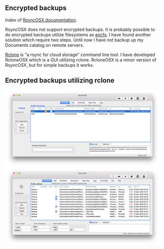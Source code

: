 ## Encrypted backups

Index of [RsyncOSX documentation](https://rsyncosx.github.io/Documentation/).

RsyncOSX does not support encrypted backups. It is probably possible to do encrypted backups utilize filesystems as [encfs](https://github.com/vgough/encfs). I have found another solution which require two steps. Until now I have not backup up my Documents catalog on remote servers.

[Rclone](https://github.com/ncw/rclone) is "a rsync for cloud storage" command line tool. I have developed RcloneOSX which is a GUI utilizing rclone. RcloneOSX is a minor version of RsyncOSX, but for simple backups it works.

## Encrypted backups utilizing rclone

![Main view](screenshots/master/encrypted/rclone.png)
![Main view](screenshots/master/encrypted/rsyncosx.png)
